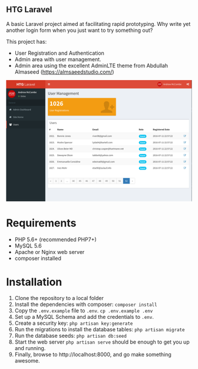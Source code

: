 ## HTG Laravel

A basic Laravel project aimed at facilitating rapid prototyping. Why write yet
another login form when you just want to try something out?

This project has:

* User Registration and Authentication
* Admin area with user management.
* Admin area using the excellent AdminLTE theme from Abdullah Almaseed (https://almsaeedstudio.com/)

![Screenshot](htg-admin.png)

# Requirements

* PHP 5.6+ (recommended PHP7+)
* MySQL 5.6
* Apache or Nginx web server
* composer installed

# Installation
1. Clone the repository to a local folder
2. Install the dependencies with composer: `composer install`
3. Copy the `.env.example` file to `.env`.  `cp .env.example .env`
4. Set up a MySQL Schema and add the credentials to `.env`.
5. Create a security key: `php artisan key:generate`
6. Run the migrations to install the database tables: `php artisan migrate`
7. Run the database seeds: `php artisan db:seed`
8. Start the web server `php artisan serve` should be enough to get you up and running.
9. Finally, browse to http://localhost:8000, and go make something awesome.





